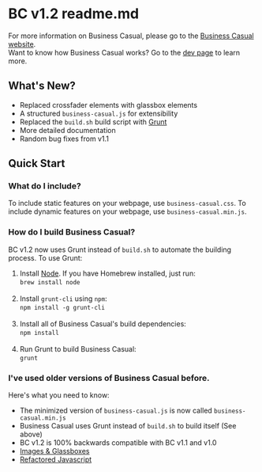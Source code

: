 <h1>BC v1.2 readme.md</h1>

For more information on Business Casual, please go to the <a href="http://jonathanballands.me/bc" target="_blank">Business Casual website</a>.
<br/>
Want to know how Business Casual works? Go to the <a href="http://jonathanballands.me/bc/dev" target="_blank">dev page</a> to learn more.

<h2>What's New?</h2>

<ul>
<li>Replaced crossfader elements with glassbox elements</li>
<li>A structured <code>business-casual.js</code> for extensibility</li>
<li>Replaced the <code>build.sh</code> build script with <a href="http://gruntjs.com/" target="_blank">Grunt</a></li>
<li>More detailed documentation</li>
<li>Random bug fixes from v1.1</li>
</ul>

<h2>Quick Start</h2>

<h3>What do I include?</h3>

<p>To include static features on your webpage, use <code>business-casual.css</code>. To include dynamic features on your webpage, use <code>business-casual.min.js</code>.</p>

<h3>How do I build Business Casual?</h3>

<p>BC v1.2 now uses Grunt instead of <code>build.sh</code> to automate the building process. To use Grunt:</p>

<ol>
<li>Install <a href="http://nodejs.org/" target="_blank">Node</a>. If you have <a href-"brew.sh" target="_blank">Homebrew</a> installed, just run:<br/><code>brew install node</code></li>
<br/>
<li>Install <code>grunt-cli</code> using <code>npm</code>:<br/><code>npm install -g grunt-cli</code></li>
<br/>
<li>Install all of Business Casual's build dependencies:<br/><code>npm install </code></li>
<br/>
<li>Run Grunt to build Business Casual:<br/><code>grunt</code></li>
</ol>

<h3>I've used older versions of Business Casual before.</h3>

<p>Here's what you need to know:</p>

<ul>
<li>The minimized version of <code>business-casual.js</code> is now called <code>business-casual.min.js</code></li>
<li>Business Casual uses Grunt instead of <code>build.sh</code> to build itself (See above)</li>
<li>BC v1.2 is 100% backwards compatible with BC v1.1 and v1.0</li>
<li><a href="http://jonathanballands.me/bc#images" target="_blank">Images & Glassboxes</a></li>
<li><a href="http://jonathanballands.me/bc/dev#javascript" target="_blank">Refactored Javascript</a></li>
</ul>